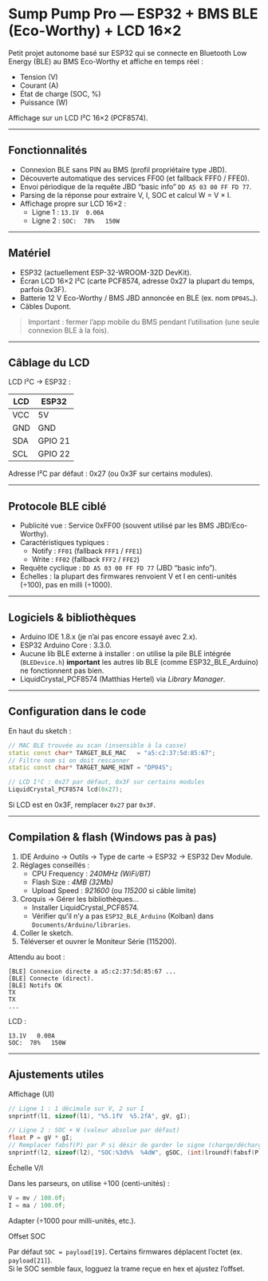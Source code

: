 # Sump Pump Pro — ESP32 + BMS BLE (Eco-Worthy) + LCD 16×2

Petit projet autonome basé sur ESP32 qui se connecte en Bluetooth Low Energy (BLE) au BMS Eco-Worthy et affiche en temps réel :

- Tension (V)  
- Courant (A)  
- État de charge (SOC, %)  
- Puissance (W)

Affichage sur un LCD I²C 16×2 (PCF8574).

---

## Fonctionnalités

- Connexion BLE sans PIN au BMS (profil propriétaire type JBD).  
- Découverte automatique des services FF00 (et fallback FFF0 / FFE0).  
- Envoi périodique de la requête JBD “basic info” `DD A5 03 00 FF FD 77`.  
- Parsing de la réponse pour extraire V, I, SOC et calcul W = V × I.  
- Affichage propre sur LCD 16×2 :  
  - Ligne 1 : `13.1V  0.00A`  
  - Ligne 2 : `SOC:  78%   150W`

---

## Matériel

- ESP32 (actuellement ESP-32-WROOM-32D DevKit).  
- Écran LCD 16×2 I²C (carte PCF8574, adresse 0x27 la plupart du temps, parfois 0x3F).  
- Batterie 12 V Eco-Worthy / BMS JBD annoncée en BLE (ex. nom `DP04S…`).  
- Câbles Dupont.

> Important : fermer l’app mobile du BMS pendant l’utilisation (une seule connexion BLE à la fois).

---

## Câblage du LCD

LCD I²C → ESP32 :

| LCD | ESP32 |
|-----|-------|
| VCC | 5V    |
| GND | GND   |
| SDA | GPIO 21 |
| SCL | GPIO 22 |

Adresse I²C par défaut : 0x27 (ou 0x3F sur certains modules).

---

## Protocole BLE ciblé

- Publicité vue : Service 0xFF00 (souvent utilisé par les BMS JBD/Eco-Worthy).  
- Caractéristiques typiques :
  - Notify : `FF01` (fallback `FFF1` / `FFE1`)  
  - Write : `FF02` (fallback `FFF2` / `FFE2`)
- Requête cyclique : `DD A5 03 00 FF FD 77` (JBD “basic info”).  
- Échelles : la plupart des firmwares renvoient V et I en centi-unités (÷100), pas en milli (÷1000).

---

## Logiciels & bibliothèques

- Arduino IDE 1.8.x (je n’ai pas encore essayé avec 2.x).  
- ESP32 Arduino Core : 3.3.0.
- Aucune lib BLE externe à installer : on utilise la pile BLE intégrée (`BLEDevice.h`) **important** les autres lib BLE (comme ESP32_BLE_Arduino) ne fonctionnent pas bien.  
- LiquidCrystal_PCF8574 (Matthias Hertel) via *Library Manager*.

---

## Configuration dans le code

En haut du sketch :

```cpp
// MAC BLE trouvée au scan (insensible à la casse)
static const char* TARGET_BLE_MAC   = "a5:c2:37:5d:85:67";
// Filtre nom si on doit rescanner
static const char* TARGET_NAME_HINT = "DP04S";

// LCD I²C : 0x27 par défaut, 0x3F sur certains modules
LiquidCrystal_PCF8574 lcd(0x27);
```

Si LCD est en 0x3F, remplacer `0x27` par `0x3F`.

---

## Compilation & flash (Windows pas à pas)

1. IDE Arduino → Outils → Type de carte → ESP32 → ESP32 Dev Module.  
2. Réglages conseillés :  
   - CPU Frequency : *240MHz (WiFi/BT)*  
   - Flash Size : *4MB (32Mb)*  
   - Upload Speed : *921600* (ou *115200* si câble limite)
3. Croquis → Gérer les bibliothèques…  
   - Installer LiquidCrystal_PCF8574.  
   - Vérifier qu’il n’y a pas `ESP32_BLE_Arduino` (Kolban) dans `Documents/Arduino/libraries`.
4. Coller le sketch.  
5. Téléverser et ouvrer le Moniteur Série (115200).

Attendu au boot :

```
[BLE] Connexion directe a a5:c2:37:5d:85:67 ...
[BLE] Connecte (direct).
[BLE] Notifs OK
TX
TX
...
```

LCD :

```
13.1V   0.00A
SOC:  78%   150W
```

---

## Ajustements utiles

Affichage (UI)

```cpp
// Ligne 1 : 1 décimale sur V, 2 sur I
snprintf(l1, sizeof(l1), "%5.1fV  %5.2fA", gV, gI);

// Ligne 2 : SOC + W (valeur absolue par défaut)
float P = gV * gI;
// Remplacer fabsf(P) par P si désir de garder le signe (charge/décharge)
snprintf(l2, sizeof(l2), "SOC:%3d%%  %4dW", gSOC, (int)lroundf(fabsf(P)));
```

Échelle V/I

Dans les parseurs, on utilise ÷100 (centi-unités) :
```cpp
V = mv / 100.0f;
I = ma / 100.0f;
```
Adapter (÷1000 pour milli-unités, etc.).

Offset SOC

Par défaut `SOC = payload[19]`. Certains firmwares déplacent l’octet (ex. `payload[21]`).  
Si le SOC semble faux, logguez la trame reçue en hex et ajustez l’offset.
